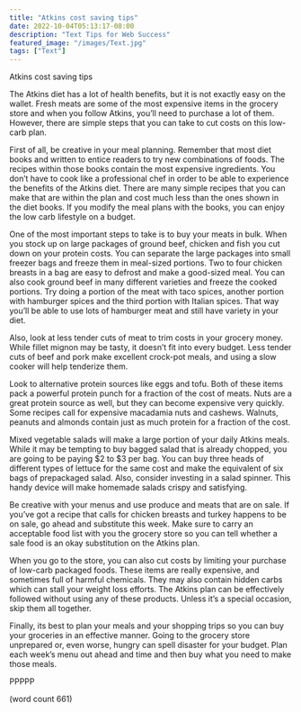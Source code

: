 ```yaml
---
title: "Atkins cost saving tips"
date: 2022-10-04T05:13:17-08:00
description: "Text Tips for Web Success"
featured_image: "/images/Text.jpg"
tags: ["Text"]
---
```


Atkins cost saving tips

The Atkins diet has a lot of health benefits, but it is not exactly easy on the wallet. Fresh meats are some of the most expensive items in the grocery store and when you follow Atkins, you’ll need to purchase a lot of them. However, there are simple steps that you can take to cut costs on this low-carb plan.

First of all, be creative in your meal planning. Remember that most diet books and written to entice readers to try new combinations of foods. The recipes within those books contain the most expensive ingredients. You don’t have to cook like a professional chef in order to be able to experience the benefits of the Atkins diet. There are many simple recipes that you can make that are within the plan and cost much less than the ones shown in the diet books. If you modify the meal plans with the books, you can enjoy the low carb lifestyle on a budget.

One of the most important steps to take is to buy your meats in bulk. When you stock up on large packages of ground beef, chicken and fish you cut down on your protein costs. You can separate the large packages into small freezer bags and freeze them in meal-sized portions. Two to four chicken breasts in a bag are easy to defrost and make a good-sized meal. You can also cook ground beef in many different varieties and freeze the cooked portions. Try doing a portion of the meat with taco spices, another portion with hamburger spices and the third portion with Italian spices. That way you’ll be able to use lots of hamburger meat and still have variety in your diet.

Also, look at less tender cuts of meat to trim costs in your grocery money. While fillet mignon may be tasty, it doesn’t fit into every budget. Less tender cuts of beef and pork make excellent crock-pot meals, and using a slow cooker will help tenderize them. 

Look to alternative protein sources like eggs and tofu. Both of these items pack a powerful protein punch for a fraction of the cost of meats. Nuts are a great protein source as well, but they can become expensive very quickly. Some recipes call for expensive macadamia nuts and cashews. Walnuts, peanuts and almonds contain just as much protein for a fraction of the cost. 

Mixed vegetable salads will make a large portion of your daily Atkins meals. While it may be tempting to buy bagged salad that is already chopped, you are going to be paying $2 to $3 per bag. You can buy three heads of different types of lettuce for the same cost and make the equivalent of six bags of prepackaged salad. Also, consider investing in a salad spinner. This handy device will make homemade salads crispy and satisfying.

Be creative with your menus and use produce and meats that are on sale. If you’ve got a recipe that calls for chicken breasts and turkey happens to be on sale, go ahead and substitute this week. Make sure to carry an acceptable food list with you the grocery store so you can tell whether a sale food is an okay substitution on the Atkins plan.

When you go to the store, you can also cut costs by limiting your purchase of low-carb packaged foods. These items are really expensive, and sometimes full of harmful chemicals. They may also contain hidden carbs which can stall your weight loss efforts. The Atkins plan can be effectively followed without using any of these products. Unless it’s a special occasion, skip them all together.

Finally, its best to plan your meals and your shopping trips so you can buy your groceries in an effective manner. Going to the grocery store unprepared or, even worse, hungry can spell disaster for your budget. Plan each week’s menu out ahead and time and then buy what you need to make those meals.

PPPPP

(word count 661)
